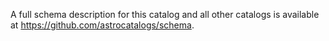 A full schema description for this catalog and all other catalogs is available at https://github.com/astrocatalogs/schema.
